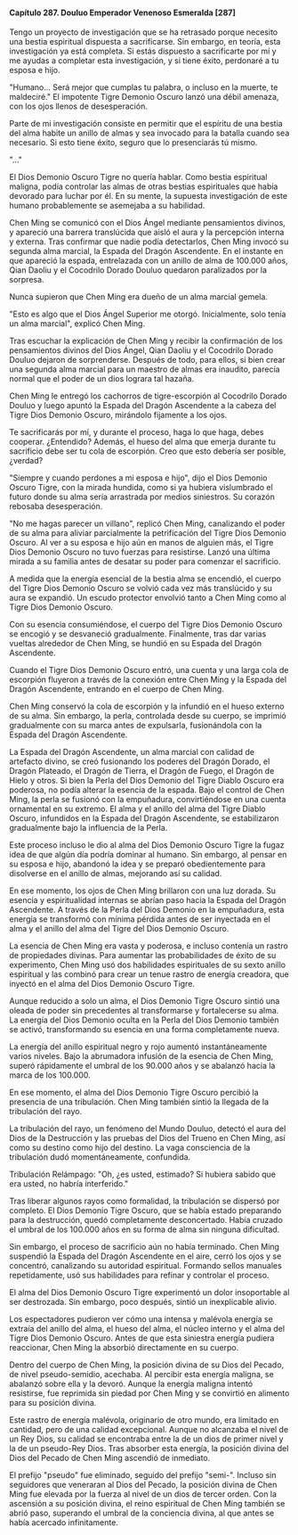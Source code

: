 
#### Capítulo 287. Douluo Emperador Venenoso Esmeralda [287]


Tengo un proyecto de investigación que se ha retrasado porque necesito una bestia espiritual dispuesta a sacrificarse. Sin embargo, en teoría, esta investigación ya está completa. Si estás dispuesto a sacrificarte por mí y me ayudas a completar esta investigación, y si tiene éxito, perdonaré a tu esposa e hijo.

"Humano... Será mejor que cumplas tu palabra, o incluso en la muerte, te maldeciré." El impotente Tigre Demonio Oscuro lanzó una débil amenaza, con los ojos llenos de desesperación.

Parte de mi investigación consiste en permitir que el espíritu de una bestia del alma habite un anillo de almas y sea invocado para la batalla cuando sea necesario. Si esto tiene éxito, seguro que lo presenciarás tú mismo.

"..."

El Dios Demonio Oscuro Tigre no quería hablar. Como bestia espiritual maligna, podía controlar las almas de otras bestias espirituales que había devorado para luchar por él. En su mente, la supuesta investigación de este humano probablemente se asemejaba a su habilidad.

Chen Ming se comunicó con el Dios Ángel mediante pensamientos divinos, y apareció una barrera translúcida que aisló el aura y la percepción interna y externa. Tras confirmar que nadie podía detectarlos, Chen Ming invocó su segunda alma marcial, la Espada del Dragón Ascendente. En el instante en que apareció la espada, entrelazada con un anillo de alma de 100.000 años, Qian Daoliu y el Cocodrilo Dorado Douluo quedaron paralizados por la sorpresa.

Nunca supieron que Chen Ming era dueño de un alma marcial gemela.

"Esto es algo que el Dios Ángel Superior me otorgó. Inicialmente, solo tenía un alma marcial", explicó Chen Ming.

Tras escuchar la explicación de Chen Ming y recibir la confirmación de los pensamientos divinos del Dios Ángel, Qian Daoliu y el Cocodrilo Dorado Douluo dejaron de sorprenderse. Después de todo, para ellos, si bien crear una segunda alma marcial para un maestro de almas era inaudito, parecía normal que el poder de un dios lograra tal hazaña.

Chen Ming le entregó los cachorros de tigre-escorpión al Cocodrilo Dorado Douluo y luego apuntó la Espada del Dragón Ascendente a la cabeza del Tigre Dios Demonio Oscuro, mirándolo fijamente a los ojos.

Te sacrificarás por mí, y durante el proceso, haga lo que haga, debes cooperar. ¿Entendido? Además, el hueso del alma que emerja durante tu sacrificio debe ser tu cola de escorpión. Creo que esto debería ser posible, ¿verdad?

"Siempre y cuando perdones a mi esposa e hijo", dijo el Dios Demonio Oscuro Tigre, con la mirada hundida, como si ya hubiera vislumbrado el futuro donde su alma sería arrastrada por medios siniestros. Su corazón rebosaba desesperación.

"No me hagas parecer un villano", replicó Chen Ming, canalizando el poder de su alma para aliviar parcialmente la petrificación del Tigre Dios Demonio Oscuro. Al ver a su esposa e hijo aún en manos de alguien más, el Tigre Dios Demonio Oscuro no tuvo fuerzas para resistirse. Lanzó una última mirada a su familia antes de desatar su poder para comenzar el sacrificio.

A medida que la energía esencial de la bestia alma se encendió, el cuerpo del Tigre Dios Demonio Oscuro se volvió cada vez más translúcido y su aura se expandió. Un escudo protector envolvió tanto a Chen Ming como al Tigre Dios Demonio Oscuro.

Con su esencia consumiéndose, el cuerpo del Tigre Dios Demonio Oscuro se encogió y se desvaneció gradualmente. Finalmente, tras dar varias vueltas alrededor de Chen Ming, se hundió en su Espada del Dragón Ascendente.

Cuando el Tigre Dios Demonio Oscuro entró, una cuenta y una larga cola de escorpión fluyeron a través de la conexión entre Chen Ming y la Espada del Dragón Ascendente, entrando en el cuerpo de Chen Ming.

Chen Ming conservó la cola de escorpión y la infundió en el hueso externo de su alma. Sin embargo, la perla, controlada desde su cuerpo, se imprimió gradualmente con su marca antes de expulsarla, fusionándola con la Espada del Dragón Ascendente.

La Espada del Dragón Ascendente, un alma marcial con calidad de artefacto divino, se creó fusionando los poderes del Dragón Dorado, el Dragón Plateado, el Dragón de Tierra, el Dragón de Fuego, el Dragón de Hielo y otros. Si bien la Perla del Dios Demonio del Tigre Diablo Oscuro era poderosa, no podía alterar la esencia de la espada. Bajo el control de Chen Ming, la perla se fusionó con la empuñadura, convirtiéndose en una cuenta ornamental en su extremo. El alma y el anillo del alma del Tigre Diablo Oscuro, infundidos en la Espada del Dragón Ascendente, se estabilizaron gradualmente bajo la influencia de la Perla.

Este proceso incluso le dio al alma del Dios Demonio Oscuro Tigre la fugaz idea de que algún día podría dominar al humano. Sin embargo, al pensar en su esposa e hijo, abandonó la idea y se preparó obedientemente para disolverse en el anillo de almas, mejorando así su calidad.

En ese momento, los ojos de Chen Ming brillaron con una luz dorada. Su esencia y espiritualidad internas se abrían paso hacia la Espada del Dragón Ascendente. A través de la Perla del Dios Demonio en la empuñadura, esta energía se transformó con mínima pérdida antes de ser inyectada en el alma y el anillo del alma del Tigre del Dios Demonio Oscuro.

La esencia de Chen Ming era vasta y poderosa, e incluso contenía un rastro de propiedades divinas. Para aumentar las probabilidades de éxito de su experimento, Chen Ming usó dos habilidades espirituales de su sexto anillo espiritual y las combinó para crear un tenue rastro de energía creadora, que inyectó en el alma del Dios Demonio Oscuro Tigre.

Aunque reducido a solo un alma, el Dios Demonio Tigre Oscuro sintió una oleada de poder sin precedentes al transformarse y fortalecerse su alma. La energía del Dios Demonio oculta en la Perla del Dios Demonio también se activó, transformando su esencia en una forma completamente nueva.

La energía del anillo espiritual negro y rojo aumentó instantáneamente varios niveles. Bajo la abrumadora infusión de la esencia de Chen Ming, superó rápidamente el umbral de los 90.000 años y se abalanzó hacia la marca de los 100.000.

En ese momento, el alma del Dios Demonio Tigre Oscuro percibió la presencia de una tribulación. Chen Ming también sintió la llegada de la tribulación del rayo.

La tribulación del rayo, un fenómeno del Mundo Douluo, detectó el aura del Dios de la Destrucción y las pruebas del Dios del Trueno en Chen Ming, así como su destino como hijo del destino. La vaga consciencia de la tribulación dudó momentáneamente, confundida.

Tribulación Relámpago: "Oh, ¿es usted, estimado? Si hubiera sabido que era usted, no habría interferido."

Tras liberar algunos rayos como formalidad, la tribulación se dispersó por completo. El Dios Demonio Tigre Oscuro, que se había estado preparando para la destrucción, quedó completamente desconcertado. Había cruzado el umbral de los 100.000 años en su forma de alma sin ninguna dificultad.

Sin embargo, el proceso de sacrificio aún no había terminado. Chen Ming suspendió la Espada del Dragón Ascendente en el aire, cerró los ojos y se concentró, canalizando su autoridad espiritual. Formando sellos manuales repetidamente, usó sus habilidades para refinar y controlar el proceso.

El alma del Dios Demonio Oscuro Tigre experimentó un dolor insoportable al ser destrozada. Sin embargo, poco después, sintió un inexplicable alivio.

Los espectadores pudieron ver cómo una intensa y malévola energía se extraía del anillo del alma, el hueso del alma, el núcleo interno y el alma del Tigre Dios Demonio Oscuro. Antes de que esta siniestra energía pudiera reaccionar, Chen Ming la absorbió directamente en su cuerpo.

Dentro del cuerpo de Chen Ming, la posición divina de su Dios del Pecado, de nivel pseudo-semidio, acechaba. Al percibir esta energía maligna, se abalanzó sobre ella y la devoró. Aunque la energía maligna intentó resistirse, fue reprimida sin piedad por Chen Ming y se convirtió en alimento para su posición divina.

Este rastro de energía malévola, originario de otro mundo, era limitado en cantidad, pero de una calidad excepcional. Aunque no alcanzaba el nivel de un Rey Dios, su calidad se encontraba entre la de un dios de primer nivel y la de un pseudo-Rey Dios. Tras absorber esta energía, la posición divina del Dios del Pecado de Chen Ming ascendió de inmediato.

El prefijo "pseudo" fue eliminado, seguido del prefijo "semi-". Incluso sin seguidores que veneraran al Dios del Pecado, la posición divina de Chen Ming fue elevada por la fuerza al nivel de un dios de tercer orden. Con la ascensión a su posición divina, el reino espiritual de Chen Ming también se abrió paso, superando el umbral de la conciencia divina, al que antes se había acercado infinitamente.